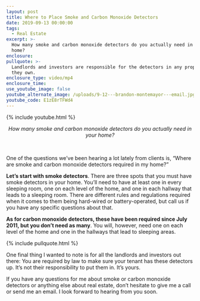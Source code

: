 ```yaml
---
layout: post
title: Where to Place Smoke and Carbon Monoxide Detectors
date: 2019-09-13 00:00:00
tags:
  - Real Estate
excerpt: >-
  How many smoke and carbon monoxide detectors do you actually need in your
  home?
enclosure:
pullquote: >-
  Landlords and investors are responsible for the detectors in any properties
  they own.
enclosure_type: video/mp4
enclosure_time:
use_youtube_image: false
youtube_alternate_image: /uploads/9-12---brandon-montemayor---email.jpg
youtube_code: E1zE8rTFWd4
---
```


{% include youtube.html %}

<center><em>How many smoke and carbon monoxide detectors do you actually need in your home?</em></center>

&nbsp;

One of the questions we’ve been hearing a lot lately from clients is, “Where are smoke and carbon monoxide detectors required in my home?”

**Let’s start with smoke detectors**. There are three spots that you must have smoke detectors in your home. You’ll need to have at least one in every sleeping room, one on each level of the home, and one in each hallway that leads to a sleeping room. There are different rules and regulations required when it comes to them being hard-wired or battery-operated, but call us if you have any specific questions about that.

**As for carbon monoxide detectors, these have been required since July 2011, but you don’t need as many**. You will, however, need one on each level of the home and one in the hallways that lead to sleeping areas.

{% include pullquote.html %}

One final thing I wanted to note is for all the landlords and investors out there: You are required by law to make sure your tenant has these detectors up. It’s not their responsibility to put them in. It’s yours.

If you have any questions for me about smoke or carbon monoxide detectors or anything else about real estate, don’t hesitate to give me a call or send me an email. I look forward to hearing from you soon.